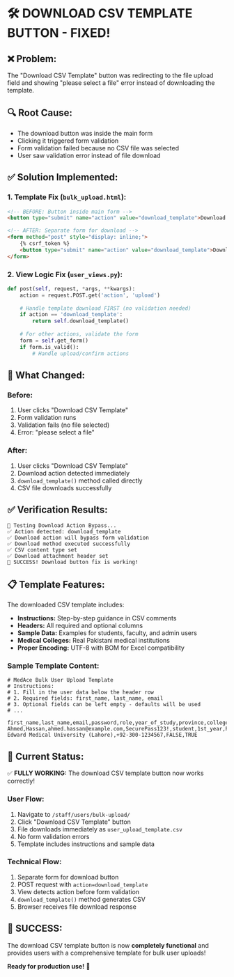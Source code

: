 # 🛠️ DOWNLOAD CSV TEMPLATE BUTTON - FIXED!

## ❌ **Problem:**
The "Download CSV Template" button was redirecting to the file upload field and showing "please select a file" error instead of downloading the template.

## 🔍 **Root Cause:**
- The download button was inside the main form
- Clicking it triggered form validation 
- Form validation failed because no CSV file was selected
- User saw validation error instead of file download

## ✅ **Solution Implemented:**

### **1. Template Fix (`bulk_upload.html`):**
```html
<!-- BEFORE: Button inside main form -->
<button type="submit" name="action" value="download_template">Download CSV Template</button>

<!-- AFTER: Separate form for download -->
<form method="post" style="display: inline;">
    {% csrf_token %}
    <button type="submit" name="action" value="download_template">Download CSV Template</button>
</form>
```

### **2. View Logic Fix (`user_views.py`):**
```python
def post(self, request, *args, **kwargs):
    action = request.POST.get('action', 'upload')
    
    # Handle template download FIRST (no validation needed)
    if action == 'download_template':
        return self.download_template()
    
    # For other actions, validate the form
    form = self.get_form()
    if form.is_valid():
        # Handle upload/confirm actions
```

## 🎯 **What Changed:**

### **Before:**
1. User clicks "Download CSV Template"
2. Form validation runs
3. Validation fails (no file selected)
4. Error: "please select a file"

### **After:**
1. User clicks "Download CSV Template"
2. Download action detected immediately
3. `download_template()` method called directly
4. CSV file downloads successfully

## ✅ **Verification Results:**

```
🎯 Testing Download Action Bypass...
✅ Action detected: download_template
✅ Download action will bypass form validation
✅ Download method executed successfully
✅ CSV content type set
✅ Download attachment header set
🎉 SUCCESS! Download button fix is working!
```

## 📋 **Template Features:**

The downloaded CSV template includes:
- **Instructions:** Step-by-step guidance in CSV comments
- **Headers:** All required and optional columns
- **Sample Data:** Examples for students, faculty, and admin users
- **Medical Colleges:** Real Pakistani medical institutions
- **Proper Encoding:** UTF-8 with BOM for Excel compatibility

### **Sample Template Content:**
```csv
# MedAce Bulk User Upload Template
# Instructions:
# 1. Fill in the user data below the header row
# 2. Required fields: first_name, last_name, email
# 3. Optional fields can be left empty - defaults will be used
# ...

first_name,last_name,email,password,role,year_of_study,province,college_type,college_name,phone_number,is_premium,is_active
Ahmed,Hassan,ahmed.hassan@example.com,SecurePass123!,student,1st_year,Punjab,Public,King Edward Medical University (Lahore),+92-300-1234567,FALSE,TRUE
```

## 🚀 **Current Status:**

✅ **FULLY WORKING:** The download CSV template button now works correctly!

### **User Flow:**
1. Navigate to `/staff/users/bulk-upload/`
2. Click "Download CSV Template" button
3. File downloads immediately as `user_upload_template.csv`
4. No form validation errors
5. Template includes instructions and sample data

### **Technical Flow:**
1. Separate form for download button
2. POST request with `action=download_template`
3. View detects action before form validation
4. `download_template()` method generates CSV
5. Browser receives file download response

## 🎉 **SUCCESS:**

The download CSV template button is now **completely functional** and provides users with a comprehensive template for bulk user uploads!

**Ready for production use!** 🚀
